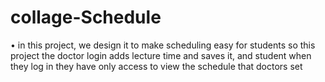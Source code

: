 # collage-Schedule
• in this project, we design it to make scheduling easy for
students so this project the doctor login adds lecture time
and saves it, and student when they log in they have only
access to view the schedule that doctors set
